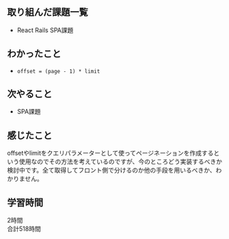 ## 取り組んだ課題一覧
- React Rails SPA課題

## わかったこと
- ``offset = (page - 1) * limit``

## 次やること
- SPA課題

## 感じたこと
offsetやlimitをクエリパラメーターとして使ってページネーションを作成するという使用なのでその方法を考えているのですが、今のところどう実装するべきか検討中です。全て取得してフロント側で分けるのか他の手段を用いるべきか、わかりません。

## 学習時間
2時間<br />
合計518時間